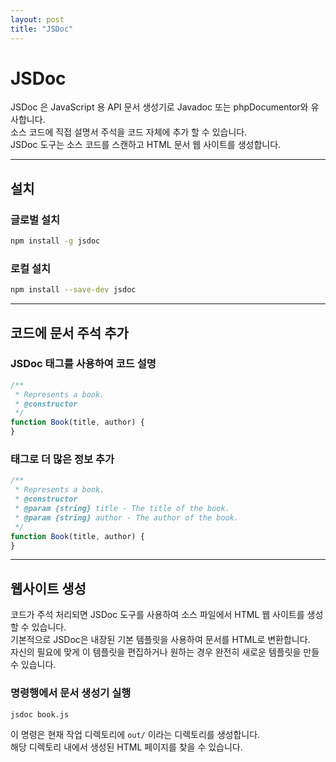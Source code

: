 ```yaml
---
layout: post
title: "JSDoc"
---
```


# JSDoc

JSDoc 은 JavaScript 용 API 문서 생성기로 Javadoc 또는 phpDocumentor와 유사합니다.  
소스 코드에 직접 설명서 주석을 코드 자체에 추가 할 수 있습니다.  
JSDoc 도구는 소스 코드를 스캔하고 HTML 문서 웹 사이트를 생성합니다.

---

## 설치

### 글로벌 설치

```sh
npm install -g jsdoc
```

### 로컬 설치 

```sh
npm install --save-dev jsdoc
```

---

## 코드에 문서 주석 추가

### JSDoc 태그를 사용하여 코드 설명

```js
/**
 * Represents a book.
 * @constructor
 */
function Book(title, author) {
}
```

### 태그로 더 많은 정보 추가

```js
/**
 * Represents a book.
 * @constructor
 * @param {string} title - The title of the book.
 * @param {string} author - The author of the book.
 */
function Book(title, author) {
}
```
---

## 웹사이트 생성

코드가 주석 처리되면 JSDoc 도구를 사용하여 소스 파일에서 HTML 웹 사이트를 생성 할 수 있습니다.  
기본적으로 JSDoc은 내장된 기본 템플릿을 사용하여 문서를 HTML로 변환합니다.  
자신의 필요에 맞게 이 템플릿을 편집하거나 원하는 경우 완전히 새로운 템플릿을 만들 수 있습니다.

### 명령행에서 문서 생성기 실행

```sh
jsdoc book.js
```
이 명령은 현재 작업 디렉토리에 `out/` 이라는 디렉토리를 생성합니다.  
해당 디렉토리 내에서 생성된 HTML 페이지를 찾을 수 있습니다.